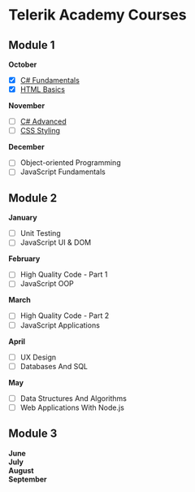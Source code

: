 # Telerik Academy Courses

## Module 1

**October**
- [x] [C# Fundamentals](https://github.com/mihailvpetrov/Telerik-Academy-Courses/tree/201611-CSharp-Advanced/201610-CSharp-Funadamentals)
- [x] [HTML Basics](https://github.com/mihailvpetrov/Telerik-Academy-Courses/tree/201611-CSharp-Advanced/201610-HTML-Basics)

**November**
- [ ] [C# Advanced](https://github.com/mihailvpetrov/Telerik-Academy-Courses/tree/201611-CSharp-Advanced/201611-CSharp-Advanced)
- [ ] [CSS Styling](https://github.com/mihailvpetrov/Telerik-Academy-Courses/tree/201611-CSharp-Advanced/201611-CSS-Styling)

**December**
- [ ] Object-oriented Programming
- [ ] JavaScript Fundamentals

## Module 2

**January**
- [ ] Unit Testing
- [ ] JavaScript UI & DOM

**February**
- [ ] High Quality Code - Part 1
- [ ] JavaScript OOP

**March**
- [ ] High Quality Code - Part 2
- [ ] JavaScript Applications

**April**
- [ ] UX Design
- [ ] Databases And SQL

**May**
- [ ] Data Structures And Algorithms
- [ ] Web Applications With Node.js

[//]: # (- [ ] Photoshop)
[//]: # (- [ ] Slice And Dice)

## Module 3

**June**  
**July**  
**August**  
**September**
